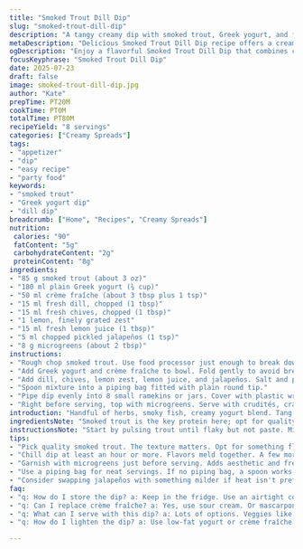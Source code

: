 ```yaml
---
title: "Smoked Trout Dill Dip"
slug: "smoked-trout-dill-dip"
description: "A tangy creamy dip with smoked trout, Greek yogurt, and fresh herbs. Swaps cream fraîche and capers for crème fraîche and pickled jalapeños for a spicy kick. Quantity adjustments for a smaller batch. Mix of lemon zest and juice brightens it up. Serve chilled, topped with microgreens, perfect with crisp veggies or crunchy crackers."
metaDescription: "Delicious Smoked Trout Dill Dip recipe offers a creamy, tangy snack for gatherings with fresh herbs and smoked fish that everyone will enjoy"
ogDescription: "Enjoy a flavorful Smoked Trout Dill Dip that combines creamy Greek yogurt, fresh herbs, and a touch of spice for a perfect party treat"
focusKeyphrase: "Smoked Trout Dill Dip"
date: 2025-07-23
draft: false
image: smoked-trout-dill-dip.jpg
author: "Kate"
prepTime: PT20M
cookTime: PT0M
totalTime: PT80M
recipeYield: "8 servings"
categories: ["Creamy Spreads"]
tags:
- "appetizer"
- "dip"
- "easy recipe"
- "party food"
keywords:
- "smoked trout"
- "Greek yogurt dip"
- "dill dip"
breadcrumb: ["Home", "Recipes", "Creamy Spreads"]
nutrition: 
 calories: "90"
 fatContent: "5g"
 carbohydrateContent: "2g"
 proteinContent: "8g"
ingredients:
- "85 g smoked trout (about 3 oz)"
- "180 ml plain Greek yogurt (¾ cup)"
- "50 ml crème fraîche (about 3 tbsp plus 1 tsp)"
- "15 ml fresh dill, chopped (1 tbsp)"
- "15 ml fresh chives, chopped (1 tbsp)"
- "1 lemon, finely grated zest"
- "15 ml fresh lemon juice (1 tbsp)"
- "5 ml chopped pickled jalapeños (1 tsp)"
- "8 g microgreens (about 2 tbsp)"
instructions:
- "Rough chop smoked trout. Use food processor just enough to break down, but keep some texture. Transfer chopped trout to bowl."
- "Add Greek yogurt and crème fraîche to bowl. Fold gently to avoid breaking trout too much."
- "Add dill, chives, lemon zest, lemon juice, and jalapeños. Salt and pepper to taste. Mix with spatula until combined but still slightly chunky."
- "Spoon mixture into a piping bag fitted with plain round tip."
- "Pipe dip evenly into 8 small ramekins or jars. Cover with plastic wrap, refrigerate minimum 1 hour or up to 22 hours."
- "Right before serving, top with microgreens. Serve with crudités, crackers or toasted bread."
introduction: "Handful of herbs, smoky fish, creamy yogurt blend. Tang hits with lemon zest and juice, little heat from jalapeños. Cool, fresh with a bit of bite. Easy prep, no cooking, only mix and chill. Can make ahead, flavors meld in fridge. Go rustic or dressy with chosen vessel. Microgreens punch, color contrast. Serve with crunchy bites. Casual gatherings or upscale snacking. Smoked trout not overwhelming. Herbal freshness lifts. Bite, chew, zest. Textures play—creamy, smoky, crisp. Lettuce leaves? Crackers? Your call. Starter or snack. Mediterranean vibes with French flair."
ingredientsNote: "Smoked trout is the key protein here; opt for quality with subtle smoke. Greek yogurt should be thick, creamy. Crème fraîche brings richness; sour cream or mascarpone could work but alter texture. Dill and chives fresh and finely chopped gives brightness; no dried substitutes. Pickled jalapeños swap capers for zest and heat; balance with lemon juice so it doesn't overpower. Zest fresh, no white pith. Microgreens vary—radish, arugula preferred for bite and presentation. Measure herbs by volume packed loosely, not finely pressed. Small batch scaled down to prevent waste."
instructionsNote: "Start by pulsing trout until flaky but not paste. Mixing by hand keeps it chunky and rustic. Fold yogurts in slowly, keep light. Adding herbs, zest, and juice last locks in fresh notes. Salt cautiously—fish and jalapeños add complexity. Use piping bag with round tip for neat servings but spoon works. Chill minimum 1 hour for flavors to marry; longer resting enhances taste but keep under 24 hours to preserve freshness. Garnishing microgreens adds texture and color contrast. Serve cold—not room temp—to maintain dip integrity. Ideal prep before event; assembly quick, no heat needed."
tips:
- "Pick quality smoked trout. The texture matters. Opt for something flaky, not too wet. Check the deli or fish market. Freshness impacts taste. Fold slowly; over-mixing breaks fish too much."
- "Chill dip at least an hour or more. Flavors meld together. A few more hours enhance taste. Less than an hour? You'll notice a difference. Cover tightly. Avoid freezer; this dip does not freeze well."
- "Garnish with microgreens just before serving. Adds aesthetic and freshness. Pick varieties like radish or arugula. Not just for looks; they add crunch too. Too many? Keep it simple."
- "Use a piping bag for neat servings. If no piping bag, a spoon works too. But it may look rustic. No judgment; elegant can be messy. Portion control? Small jars work."
- "Consider swapping jalapeños with something milder if heat isn't preferred. Use diced pickles or omit entirely. Balance flavors with lemon wedges for those who like tart. Experiment."
faq:
- "q: How do I store the dip? a: Keep in the fridge. Use an airtight container. Consume within 24 hours for best quality. After 48, flavors change. Don’t freeze this dip."
- "q: Can I replace crème fraîche? a: Yes, use sour cream. Or mascarpone for smoothness. Changes the dip’s richness though. Might not have same tang. Adjust lemon juice for balance."
- "q: What can I serve with this dip? a: Lots of options. Veggies like cucumber, carrot sticks. Crackers or baguette slices. Not just for appetizers. Use for brunch too. Pair with drinks."
- "q: How do I lighten the dip? a: Use low-fat yogurt or crème fraîche. Change texture but should work. Recheck seasoning after lightening. Might need a pinch more salt. Keep taste."

---
```

